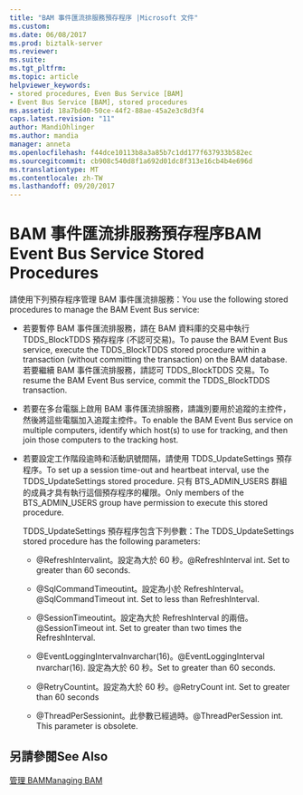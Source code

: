```yaml
---
title: "BAM 事件匯流排服務預存程序 |Microsoft 文件"
ms.custom: 
ms.date: 06/08/2017
ms.prod: biztalk-server
ms.reviewer: 
ms.suite: 
ms.tgt_pltfrm: 
ms.topic: article
helpviewer_keywords:
- stored procedures, Even Bus Service [BAM]
- Event Bus Service [BAM], stored procedures
ms.assetid: 18a7bd40-50ce-44f2-88ae-45a2e3c8d3f4
caps.latest.revision: "11"
author: MandiOhlinger
ms.author: mandia
manager: anneta
ms.openlocfilehash: f44dce10113b8a3a85b7c1dd177f637933b582ec
ms.sourcegitcommit: cb908c540d8f1a692d01dc8f313e16cb4b4e696d
ms.translationtype: MT
ms.contentlocale: zh-TW
ms.lasthandoff: 09/20/2017
---
```

# <a name="bam-event-bus-service-stored-procedures"></a><span data-ttu-id="68bdb-102">BAM 事件匯流排服務預存程序</span><span class="sxs-lookup"><span data-stu-id="68bdb-102">BAM Event Bus Service Stored Procedures</span></span>
<span data-ttu-id="68bdb-103">請使用下列預存程序管理 BAM 事件匯流排服務：</span><span class="sxs-lookup"><span data-stu-id="68bdb-103">You use the following stored procedures to manage the BAM Event Bus service:</span></span>  
  
-   <span data-ttu-id="68bdb-104">若要暫停 BAM 事件匯流排服務，請在 BAM 資料庫的交易中執行 TDDS_BlockTDDS 預存程序 (不認可交易)。</span><span class="sxs-lookup"><span data-stu-id="68bdb-104">To pause the BAM Event Bus service, execute the TDDS_BlockTDDS stored procedure within a transaction (without committing the transaction) on the BAM database.</span></span> <span data-ttu-id="68bdb-105">若要繼續 BAM 事件匯流排服務，請認可 TDDS_BlockTDDS 交易。</span><span class="sxs-lookup"><span data-stu-id="68bdb-105">To resume the BAM Event Bus service, commit the TDDS_BlockTDDS transaction.</span></span>  
  
-   <span data-ttu-id="68bdb-106">若要在多台電腦上啟用 BAM 事件匯流排服務，請識別要用於追蹤的主控件，然後將這些電腦加入追蹤主控件。</span><span class="sxs-lookup"><span data-stu-id="68bdb-106">To enable the BAM Event Bus service on multiple computers, identify which host(s) to use for tracking, and then join those computers to the tracking host.</span></span>  
  
-   <span data-ttu-id="68bdb-107">若要設定工作階段逾時和活動訊號間隔，請使用 TDDS_UpdateSettings 預存程序。</span><span class="sxs-lookup"><span data-stu-id="68bdb-107">To set up a session time-out and heartbeat interval, use the TDDS_UpdateSettings stored procedure.</span></span> <span data-ttu-id="68bdb-108">只有 BTS_ADMIN_USERS 群組的成員才具有執行這個預存程序的權限。</span><span class="sxs-lookup"><span data-stu-id="68bdb-108">Only members of the BTS_ADMIN_USERS group have permission to execute this stored procedure.</span></span>  
  
     <span data-ttu-id="68bdb-109">TDDS_UpdateSettings 預存程序包含下列參數：</span><span class="sxs-lookup"><span data-stu-id="68bdb-109">The TDDS_UpdateSettings stored procedure has the following parameters:</span></span>  
  
    -   <span data-ttu-id="68bdb-110">@RefreshIntervalint。設定為大於 60 秒。</span><span class="sxs-lookup"><span data-stu-id="68bdb-110">@RefreshInterval int. Set to greater than 60 seconds.</span></span>  
  
    -   <span data-ttu-id="68bdb-111">@SqlCommandTimeoutint。設定為小於 RefreshInterval。</span><span class="sxs-lookup"><span data-stu-id="68bdb-111">@SqlCommandTimeout int. Set to less than RefreshInterval.</span></span>  
  
    -   <span data-ttu-id="68bdb-112">@SessionTimeoutint。設定為大於 RefreshInterval 的兩倍。</span><span class="sxs-lookup"><span data-stu-id="68bdb-112">@SessionTimeout int. Set to greater than two times the RefreshInterval.</span></span>  
  
    -   <span data-ttu-id="68bdb-113">@EventLoggingIntervalnvarchar(16)。</span><span class="sxs-lookup"><span data-stu-id="68bdb-113">@EventLoggingInterval nvarchar(16).</span></span> <span data-ttu-id="68bdb-114">設定為大於 60 秒。</span><span class="sxs-lookup"><span data-stu-id="68bdb-114">Set to greater than 60 seconds.</span></span>  
  
    -   <span data-ttu-id="68bdb-115">@RetryCountint。設定為大於 60 秒。</span><span class="sxs-lookup"><span data-stu-id="68bdb-115">@RetryCount int. Set to greater than 60 seconds</span></span>  
  
    -   <span data-ttu-id="68bdb-116">@ThreadPerSessionint。此參數已經過時。</span><span class="sxs-lookup"><span data-stu-id="68bdb-116">@ThreadPerSession int. This parameter is obsolete.</span></span>  
  
## <a name="see-also"></a><span data-ttu-id="68bdb-117">另請參閱</span><span class="sxs-lookup"><span data-stu-id="68bdb-117">See Also</span></span>  
 [<span data-ttu-id="68bdb-118">管理 BAM</span><span class="sxs-lookup"><span data-stu-id="68bdb-118">Managing BAM</span></span>](../core/managing-bam.md)